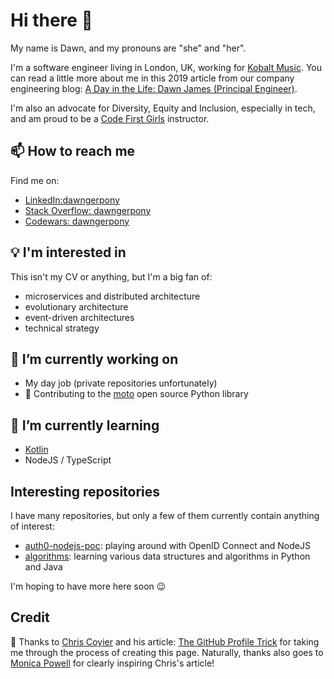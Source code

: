 # Hi there 👋

My name is Dawn, and my pronouns are "she" and "her".

I'm a software engineer living in London, UK, working for [Kobalt Music](https://github.com/ktech-org/). You can read a little more about me in this 2019 article from our company engineering blog: [A Day in the Life: Dawn James (Principal Engineer)](https://medium.com/kobalt-music-group/a-day-in-the-life-dawn-james-principal-engineer-661c72836989).

I'm also an advocate for Diversity, Equity and Inclusion, especially in tech, and am proud to be a [Code First Girls](https://codefirstgirls.org.uk) instructor.

## 📫 How to reach me

Find me on:

- [LinkedIn:dawngerpony](https://www.linkedin.com/in/dawngerpony/)
- [Stack Overflow: dawngerpony](https://stackoverflow.com/users/722553/dawngerpony)
- [Codewars: dawngerpony](https://www.codewars.com/users/dawngerpony)

## :bulb: I'm interested in

This isn't my CV or anything, but I'm a big fan of:

- microservices and distributed architecture
- evolutionary architecture
- event-driven architectures
- technical strategy

## 🔭 I’m currently working on

- My day job (private repositories unfortunately)
- :snake: Contributing to the [moto](https://github.com/spulec/moto) open source Python library

## 🌱 I’m currently learning

- [Kotlin](https://kotlinlang.org/)
- NodeJS / TypeScript

## Interesting repositories

I have many repositories, but only a few of them currently contain anything of interest:

- [auth0-nodejs-poc](https://github.com/dawngerpony/auth0-nodejs-poc): playing around with OpenID Connect and NodeJS
- [algorithms](https://github.com/dawngerpony/algorithms): learning various data structures and algorithms in Python and Java

I'm hoping to have more here soon :wink:

## Credit

:raised_hands: Thanks to [Chris Coyier](https://github.com/chriscoyier) and his article: [The GitHub Profile Trick](https://css-tricks.com/the-github-profile-trick/) for taking me through the process of creating this page. Naturally, thanks also goes to [Monica Powell](https://github.com/M0nica) for clearly inspiring Chris's article!

<!--
**dawngerpony/dawngerpony** is a ✨ _special_ ✨ repository because its `README.md` (this file) appears on your GitHub profile.

Here are some ideas to get you started:

- 🔭 I’m currently working on ...
- 🌱 I’m currently learning ...
- 👯 I’m looking to collaborate on ...
- 🤔 I’m looking for help with ...
- 💬 Ask me about ...
- 📫 How to reach me: ...
- 😄 Pronouns: ...
- ⚡ Fun fact: ...
-->
